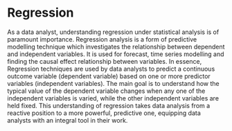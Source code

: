 # Regression 

As a data analyst, understanding regression under statistical analysis is of paramount importance. Regression analysis is a form of predictive modelling technique which investigates the relationship between dependent and independent variables. It is used for forecast, time series modelling and finding the causal effect relationship between variables. In essence, Regression techniques are used by data analysts to predict a continuous outcome variable (dependent variable) based on one or more predictor variables (independent variables). The main goal is to understand how the typical value of the dependent variable changes when any one of the independent variables is varied, while the other independent variables are held fixed. This understanding of regression takes data analysis from a reactive position to a more powerful, predictive one, equipping data analysts with an integral tool in their work.